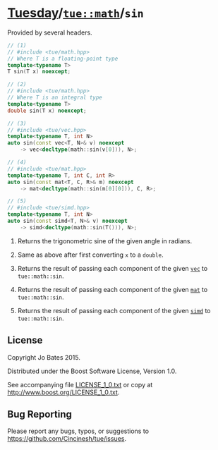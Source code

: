 [Tuesday](../../../README.md)/[`tue::math`](../../namespaces/tue/math.md)/`sin`
===============================================================================
Provided by several headers.

```c++
// (1)
// #include <tue/math.hpp>
// Where T is a floating-point type
template<typename T>
T sin(T x) noexcept;

// (2)
// #include <tue/math.hpp>
// Where T is an integral type
template<typename T>
double sin(T x) noexcept;

// (3)
// #include <tue/vec.hpp>
template<typename T, int N>
auto sin(const vec<T, N>& v) noexcept
    -> vec<decltype(math::sin(v[0])), N>;

// (4)
// #include <tue/mat.hpp>
template<typename T, int C, int R>
auto sin(const mat<T, C, R>& m) noexcept
    -> mat<decltype(math::sin(m[0][0])), C, R>;

// (5)
// #include <tue/simd.hpp>
template<typename T, int N>
auto sin(const simd<T, N>& v) noexcept
    -> simd<decltype(math::sin(T())), N>;
```

1. Returns the trigonometric sine of the given angle in radians.

2. Same as above after first converting `x` to a `double`.

3. Returns the result of passing each component of the given
   [`vec`](../../headers/vec.md) to `tue::math::sin`.

4. Returns the result of passing each component of the given
   [`mat`](../../headers/mat.md) to `tue::math::sin`.

5. Returns the result of passing each component of the given
   [`simd`](../../headers/simd.md) to `tue::math::sin`.

License
-------
Copyright Jo Bates 2015.

Distributed under the Boost Software License, Version 1.0.

See accompanying file [LICENSE_1_0.txt](../../../LICENSE_1_0.txt) or copy at
http://www.boost.org/LICENSE_1_0.txt.

Bug Reporting
-------------
Please report any bugs, typos, or suggestions to
https://github.com/Cincinesh/tue/issues.
